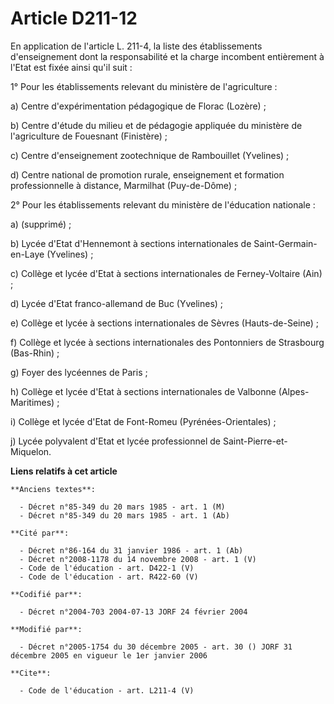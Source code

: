 # Article D211-12

En application de l'article L. 211-4, la liste des établissements d'enseignement dont la responsabilité et la charge
incombent entièrement à l'Etat est fixée ainsi qu'il suit :

1° Pour les établissements relevant du ministère de l'agriculture :

a) Centre d'expérimentation pédagogique de Florac (Lozère) ;

b) Centre d'étude du milieu et de pédagogie appliquée du ministère de l'agriculture de Fouesnant (Finistère) ;

c) Centre d'enseignement zootechnique de Rambouillet (Yvelines) ;

d) Centre national de promotion rurale, enseignement et formation professionnelle à distance, Marmilhat (Puy-de-Dôme) ;

2° Pour les établissements relevant du ministère de l'éducation nationale :

a) (supprimé) ;

b) Lycée d'Etat d'Hennemont à sections internationales de Saint-Germain-en-Laye (Yvelines) ;

c) Collège et lycée d'Etat à sections internationales de Ferney-Voltaire (Ain) ;

d) Lycée d'Etat franco-allemand de Buc (Yvelines) ;

e) Collège et lycée à sections internationales de Sèvres (Hauts-de-Seine) ;

f) Collège et lycée à sections internationales des Pontonniers de Strasbourg (Bas-Rhin) ;

g) Foyer des lycéennes de Paris ;

h) Collège et lycée d'Etat à sections internationales de Valbonne (Alpes-Maritimes) ;

i) Collège et lycée d'Etat de Font-Romeu (Pyrénées-Orientales) ;

j) Lycée polyvalent d'Etat et lycée professionnel de Saint-Pierre-et-Miquelon.

**Liens relatifs à cet article**

	**Anciens textes**:

	  - Décret n°85-349 du 20 mars 1985 - art. 1 (M)
	  - Décret n°85-349 du 20 mars 1985 - art. 1 (Ab)

	**Cité par**:

	  - Décret n°86-164 du 31 janvier 1986 - art. 1 (Ab)
	  - Décret n°2008-1178 du 14 novembre 2008 - art. 1 (V)
	  - Code de l'éducation - art. D422-1 (V)
	  - Code de l'éducation - art. R422-60 (V)

	**Codifié par**:

	  - Décret n°2004-703 2004-07-13 JORF 24 février 2004

	**Modifié par**:

	  - Décret n°2005-1754 du 30 décembre 2005 - art. 30 () JORF 31 décembre 2005 en vigueur le 1er janvier 2006

	**Cite**:

	  - Code de l'éducation - art. L211-4 (V)

